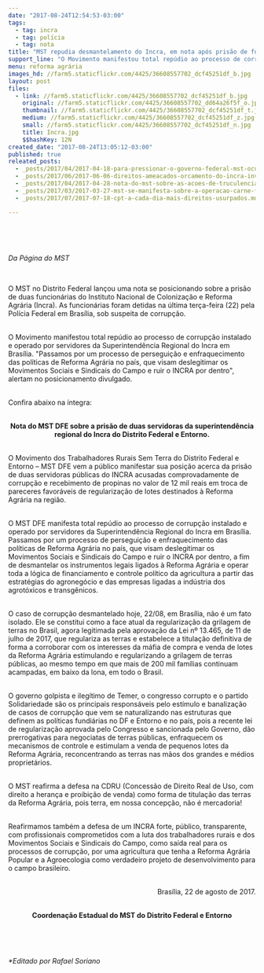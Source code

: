 ```yaml
---
date: "2017-08-24T12:54:53-03:00"
tags:
  - tag: incra
  - tag: polícia
  - tag: nota
title: "MST repudia desmantelamento do Incra, em nota após prisão de funcionárias"
support_line: "O Movimento manifestou total repúdio ao processo de corrupção instalado e operado por servidores. Confira:"
menu: reforma agrária
images_hd: //farm5.staticflickr.com/4425/36608557702_dcf45251df_b.jpg
layout: post
files:
  - link: //farm5.staticflickr.com/4425/36608557702_dcf45251df_b.jpg
    original: //farm5.staticflickr.com/4425/36608557702_dd64a26f5f_o.jpg
    thumbnail: //farm5.staticflickr.com/4425/36608557702_dcf45251df_t.jpg
    medium: //farm5.staticflickr.com/4425/36608557702_dcf45251df_z.jpg
    small: //farm5.staticflickr.com/4425/36608557702_dcf45251df_n.jpg
    title: Incra.jpg
    $$hashKey: 12N
created_date: "2017-08-24T13:05:12-03:00"
published: true
releated_posts:
  - _posts/2017/04/2017-04-18-para-pressionar-o-governo-federal-mst-ocupa-sede-do-incra-em-brasilia.md
  - _posts/2017/06/2017-06-06-direitos-ameacados-orcamento-do-incra-inviabiliza-titulacao-de-terras-quilombolas.md
  - _posts/2017/04/2017-04-28-nota-do-mst-sobre-as-acoes-de-truculencia-durante-a-greve-geral.md
  - _posts/2017/03/2017-03-27-mst-se-manifesta-sobre-a-operacao-carne-fraca-e-denuncia-corrupcao-no-mapa.md
  - _posts/2017/07/2017-07-18-cpt-a-cada-dia-mais-direitos-usurpados.md

---
```

<p>&nbsp;</p>

<p>&nbsp;</p>

<p><em>Da P&aacute;gina do MST</em></p>

<p>&nbsp;</p>

<p>O MST no Distrito Federal lan&ccedil;ou uma nota se posicionando sobre a pris&atilde;o de duas funcion&aacute;rias do Instituto Nacional de Coloniza&ccedil;&atilde;o e Reforma Agr&aacute;ria (Incra). As funcion&aacute;rias foram detidas na &uacute;ltima ter&ccedil;a-feira (22) pela Pol&iacute;cia Federal em Bras&iacute;lia, sob suspeita de corrup&ccedil;&atilde;o.</p>

<p><br />
O Movimento manifestou total rep&uacute;dio ao processo de corrup&ccedil;&atilde;o instalado e operado por servidores da Superintend&ecirc;ncia Regional do Incra em Bras&iacute;lia. &quot;Passamos por um processo de persegui&ccedil;&atilde;o e enfraquecimento das pol&iacute;ticas de Reforma Agr&aacute;ria no pa&iacute;s, que visam deslegitimar os Movimentos Sociais e Sindicais do Campo e ruir o INCRA por dentro&quot;, alertam no posicionamento divulgado.</p>

<p><br />
Confira abaixo na &iacute;ntegra:</p>

<p style="text-align: center;"><br />
<strong>Nota do MST DFE sobre a pris&atilde;o de duas servidoras da superintend&ecirc;ncia regional do Incra do Distrito Federal e Entorno.</strong></p>

<p><br />
O Movimento dos Trabalhadores Rurais Sem Terra do Distrito Federal e Entorno &ndash; MST DFE vem a p&uacute;blico manifestar sua posi&ccedil;&atilde;o acerca da pris&atilde;o de duas servidoras p&uacute;blicas do INCRA acusadas comprovadamente de corrup&ccedil;&atilde;o e recebimento de propinas no valor de 12 mil reais em troca de pareceres favor&aacute;veis de regulariza&ccedil;&atilde;o de lotes destinados &agrave; Reforma Agr&aacute;ria na regi&atilde;o.</p>

<p><br />
O MST DFE manifesta total rep&uacute;dio ao processo de corrup&ccedil;&atilde;o instalado e operado por servidores da Superintend&ecirc;ncia Regional do Incra em Bras&iacute;lia. Passamos por um processo de persegui&ccedil;&atilde;o e enfraquecimento das pol&iacute;ticas de Reforma Agr&aacute;ria no pa&iacute;s, que visam deslegitimar os Movimentos Sociais e Sindicais do Campo e ruir o INCRA por dentro, a fim de desmantelar os instrumentos legais ligados &agrave; Reforma Agr&aacute;ria e operar toda a l&oacute;gica de financiamento e controle pol&iacute;tico da agricultura a partir das estrat&eacute;gias do agroneg&oacute;cio e das empresas ligadas a ind&uacute;stria dos agrot&oacute;xicos e transg&ecirc;nicos.</p>

<p><br />
O caso de corrup&ccedil;&atilde;o desmantelado hoje, 22/08, em Bras&iacute;lia, n&atilde;o &eacute; um fato isolado. Ele se constitui como a face atual da regulariza&ccedil;&atilde;o da grilagem de terras no Brasil, agora legitimada pela aprova&ccedil;&atilde;o da Lei n&ordm; 13.465, de 11 de julho de 2017, que regulariza as terras e estabelece a titula&ccedil;&atilde;o definitiva de forma a corroborar com os interesses da m&aacute;fia de compra e venda de lotes da Reforma Agr&aacute;ria estimulando e regularizando a grilagem de terras p&uacute;blicas, ao mesmo tempo em que mais de 200 mil fam&iacute;lias continuam acampadas, em baixo da lona, em todo o Brasil.</p>

<p><br />
O governo golpista e ileg&iacute;timo de Temer, o congresso corrupto e o partido Solidariedade s&atilde;o os principais respons&aacute;veis pelo est&iacute;mulo e banaliza&ccedil;&atilde;o de casos de corrup&ccedil;&atilde;o que vem se naturalizando nas estruturas que definem as pol&iacute;ticas fundi&aacute;rias no DF e Entorno e no pa&iacute;s, pois a recente lei de regulariza&ccedil;&atilde;o aprovada pelo Congresso e sancionada pelo Governo, d&atilde;o prerrogativas para negociatas de terras p&uacute;blicas, enfraquecem os mecanismos de controle e estimulam a venda de pequenos lotes da Reforma Agr&aacute;ria, reconcentrando as terras nas m&atilde;os dos grandes e m&eacute;dios propriet&aacute;rios.</p>

<p><br />
O MST reafirma a defesa na CDRU (Concess&atilde;o de Direito Real de Uso, com direito a heran&ccedil;a e proibi&ccedil;&atilde;o de venda) como forma de titula&ccedil;&atilde;o das terras da Reforma Agr&aacute;ria, pois terra, em nossa concep&ccedil;&atilde;o, n&atilde;o &eacute; mercadoria!</p>

<p><br />
Reafirmamos tamb&eacute;m a defesa de um INCRA forte, p&uacute;blico, transparente, com profissionais comprometidos com a luta dos trabalhadores rurais e dos Movimentos Sociais e Sindicais do Campo, como sa&iacute;da real para os processos de corrup&ccedil;&atilde;o, por uma agricultura que tenha a Reforma Agr&aacute;ria Popular e a Agroecologia como verdadeiro projeto de desenvolvimento para o campo brasileiro.</p>

<p style="text-align: right;"><br />
Bras&iacute;lia, 22 de agosto de 2017.</p>

<p style="text-align: center;"><br />
<strong>Coordena&ccedil;&atilde;o Estadual do MST do Distrito Federal e Entorno</strong></p>

<p>&nbsp;</p>

<p>&nbsp;</p>

<p><em>*Editado por Rafael Soriano</em></p>
